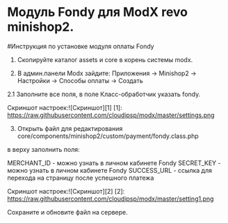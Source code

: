 Модуль Fondy для ModX revo minishop2.
=====

#Инструкция по установке модуля оплаты Fondy

1. Скопируйте каталог assets и core в корень системы modx.

2. В админ.панели Modx зайдите: Приложения -> Minishop2 -> Настройки -> Способы оплаты -> Создать 

2.1 Заполните все поля, в поле Класс-обработчик указать fondy.

Скриншот настроек:![Скриншот][1]
[1]: https://raw.githubusercontent.com/cloudipsp/modx/master/settings.png

3. Открыть файл для редактирования core/components/minishop2/custom/payment/fondy.class.php

в верху заполнить поля:

MERCHANT_ID - можно узнать в личном кабинете Fondy
SECRET_KEY - можно узнать в личном кабинете Fondy
SUCCESS_URL - ссылка для перехода на страницу после успешного платежа

Скриншот настроек:![Скриншот][2]
[2]: https://raw.githubusercontent.com/cloudipsp/modx/master/setting1.png

Сохраните и обновите файл на сервере.

